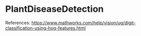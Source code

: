 # PlantDiseaseDetection


References:
https://www.mathworks.com/help/vision/ug/digit-classification-using-hog-features.html
